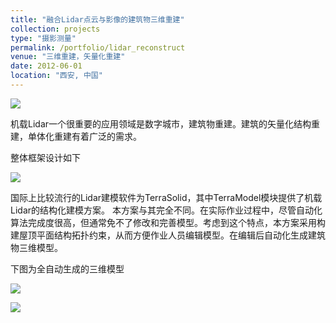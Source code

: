```yaml
---
title: "融合Lidar点云与影像的建筑物三维重建"
collection: projects
type: "摄影测量"
permalink: /portfolio/lidar_reconstruct
venue: "三维重建，矢量化重建"
date: 2012-06-01
location: "西安, 中国"
---
```

![](/portfolio/lidar_reconstruct/s6.png)


机载Lidar一个很重要的应用领域是数字城市，建筑物重建。建筑的矢量化结构重建，单体化重建有着广泛的需求。

整体框架设计如下

![](/portfolio/lidar_reconstruct/s3.png)


国际上比较流行的Lidar建模软件为TerraSolid，其中TerraModel模块提供了机载Lidar的结构化建模方案。 本方案与其完全不同。在实际作业过程中，尽管自动化算法完成度很高，但通常免不了修改和完善模型。考虑到这个特点，本方案采用构建屋顶平面结构拓扑约束，从而方便作业人员编辑模型。在编辑后自动化生成建筑物三维模型。


下图为全自动生成的三维模型

![](/portfolio/lidar_reconstruct/s5.png)


![](/portfolio/lidar_reconstruct/s7.png)


